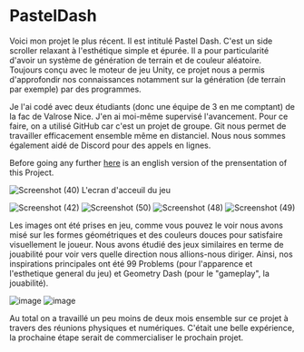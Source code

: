 # PastelDash

Voici mon projet le plus récent. Il est intitulé Pastel Dash. C'est un side scroller relaxant à l'esthétique simple et épurée. Il a pour particularité d'avoir un système de génération de terrain et de couleur aléatoire. Toujours conçu avec le moteur de jeu Unity, ce projet nous a permis d'approfondir nos connaissances notamment sur la génération (de terrain par exemple) par des programmes.

Je l'ai codé avec deux étudiants (donc une équipe de 3 en me comptant) de la fac de Valrose Nice. J'en ai moi-même supervisé l'avancement. Pour ce faire, on a utilisé GitHub car c'est un projet de groupe. Git nous permet de travailler efficacement ensemble même en distanciel. Nous nous sommes également aidé de Discord pour des appels en lignes.


Before going any further [here](README_EN.md) is an english version of the prensentation of this Project.

![Screenshot (40)](https://user-images.githubusercontent.com/106030110/172060690-10ec5182-dbab-403a-a7c0-3f9cac780c26.png)
L'ecran d'acceuil du jeu

![Screenshot (42)](https://user-images.githubusercontent.com/106030110/172060699-50aac70c-9cf3-43f5-ba35-c95875b85de1.png) 
![Screenshot (50)](https://user-images.githubusercontent.com/106030110/172060966-1a53d426-bc72-4598-9a27-17bfe3f8064e.png)
![Screenshot (48)](https://user-images.githubusercontent.com/106030110/172060967-9ea7cbcb-c0b7-4426-853c-483392901315.png)
![Screenshot (49)](https://user-images.githubusercontent.com/106030110/172060968-cd6cc56f-1f63-4d61-b861-3b09264498c1.png)

Les images ont été prises en jeu, comme vous pouvez le voir nous avons misé sur les formes géométriques et des couleurs douces pour satisfaire visuellement le joueur. Nous avons étudié des jeux similaires en terme de jouabilité pour voir vers quelle direction nous allions-nous diriger. Ainsi, nos inspirations principales ont été 99 Problems (pour l'apparence et l'esthetique general du jeu) et Geometry Dash (pour le "gameplay", la jouabilité).

![image](https://user-images.githubusercontent.com/106030110/172676775-36a5bd4a-5936-4009-8fdd-c34082d91c32.png) ![image](https://user-images.githubusercontent.com/106030110/172676798-1c5ed1c9-ec82-4686-b8d7-b7b8daeeb1de.png)


Au total on a travaillé un peu moins de deux mois ensemble sur ce projet à travers des réunions physiques et numériques. C'était une belle expérience, la prochaine étape serait de commercialiser le prochain projet.

